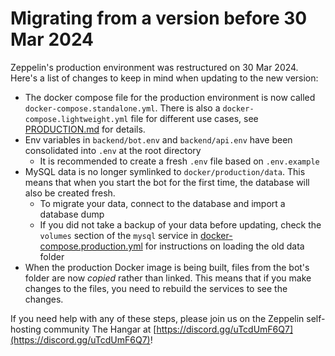 # Migrating from a version before 30 Mar 2024
Zeppelin's production environment was restructured on 30 Mar 2024. Here's a list of changes to keep in mind when updating to the new version:
* The docker compose file for the production environment is now called `docker-compose.standalone.yml`. There is also a `docker-compose.lightweight.yml` file for different use cases, see [PRODUCTION.md](PRODUCTION.md) for details.
* Env variables in `backend/bot.env` and `backend/api.env` have been consolidated into `.env` at the root directory
  * It is recommended to create a fresh `.env` file based on `.env.example`
* MySQL data is no longer symlinked to `docker/production/data`. This means that when you start the bot for the first time, the database will also be created fresh.
  * To migrate your data, connect to the database and import a database dump
  * If you did not take a backup of your data before updating, check the `volumes` section of the `mysql` service in [docker-compose.production.yml](../docker-compose.production.yml) for instructions on loading the old data folder
* When the production Docker image is being built, files from the bot's folder are now *copied* rather than linked. This means that if you make changes to the files, you need to rebuild the services to see the changes.

If you need help with any of these steps, please join us on the Zeppelin self-hosting community The Hangar at [https://discord.gg/uTcdUmF6Q7](https://discord.gg/uTcdUmF6Q7)!
